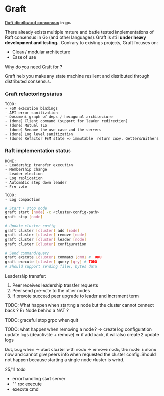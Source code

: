 # Graft

[Raft distributed consensus](https://raft.github.io/raft.pdf) in go.

There already exists multiple mature and battle tested implementations of Raft consensus in Go (and other languages).
Graft is still **under heavy development and testing.**. Contrary to existings projects, Graft focuses on:
- Clean / modular architecture
- Ease of use

Why do you need Graft for ?

Graft help you make any state machine resilient and distributed through distributed consensus.

### Graft refactoring status

```
TODO:
- FSM execution bindings
- API error sanitization
- Document graph of deps / hexagonal architecture
- (done) Client command (support for leader redirection)
- (done) Mutual TLS
- (done) Rename the use case and the servers
- (done) Log level sanitization
- (done) Refactor FSM state => immutable, return copy, Getters/Withers
```

### Raft implementation status

```
DONE:
- Leadership transfer execution
- Membership change
- Leader election
- Log replication
- Automatic step down leader
- Pre vote

TODO:
- Log compaction

```

```sh
# Start / stop node
graft start [node] -c <cluster-config-path>
graft stop [node]

# Update cluster config
graft cluster [cluster] add [node]
graft cluster [cluster] remove [node]
graft cluster [cluster] leader [node]
graft cluster [cluster] configuration

# Send command/query
graft execute [cluster] command [cmd] # TODO
graft execute [cluster] query [qry] # TODO
# Should support sending files, bytes data
```
Leadership transfer:
1. Peer receives leadership transfer requests
2. Peer send pre-vote to the other nodes
3. If prevote succeed peer upgrade to leader and increment term


TODO:
What happen when starting a node but the cluster cannot connect back ? Ex Node behind a NAT ?


TODO:
graceful stop grpc when quit

TODO:
what happen when removing a node ?
=> create log configuration update logs (deactivate + remove)
=> if add back, it will also create 2 update logs

But, bug when
=> start cluster with node
=> remove node, the node is alone now and cannot give peers info when
   requested the cluster config. Should not happen because starting a single
   node cluster is weird.

  25/11
  todo
  - error handling start server
  - "" rpc execute
  - execute cmd
